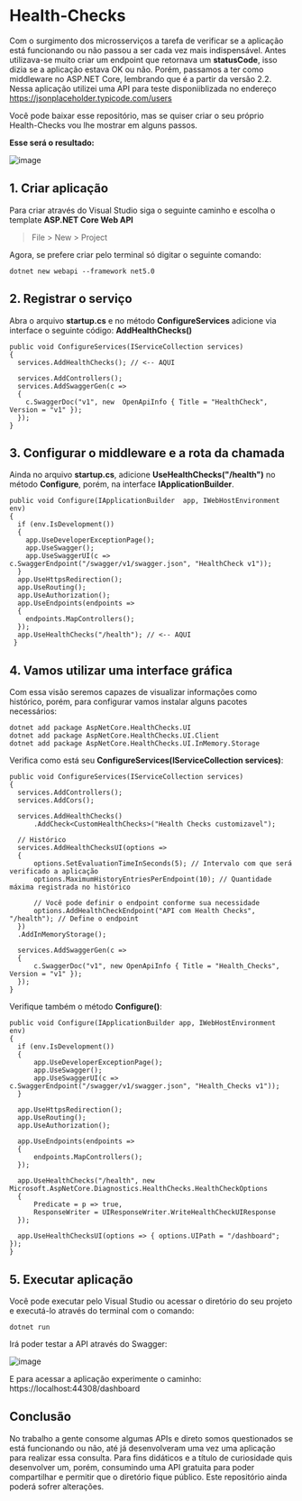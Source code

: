 # Health-Checks

Com o surgimento dos microsserviços a tarefa de verificar se a aplicação está funcionando ou não passou a ser cada vez mais indispensável. Antes utilizava-se muito criar um endpoint que retornava um **statusCode**, isso dizia se a aplicação estava OK ou não. Porém, passamos a ter como middleware no ASP.NET Core, lembrando que é a partir da versão 2.2. Nessa aplicação utilizei uma API para teste disponiiblizada no endereço https://jsonplaceholder.typicode.com/users

Você pode baixar esse repositório, mas se quiser criar o seu próprio Health-Checks vou lhe mostrar em alguns passos.

**Esse será o resultado:**

![image](https://user-images.githubusercontent.com/22162514/188295669-721792c2-3691-4510-8e3a-f0ecf4640a67.png)

## 1. Criar aplicação

Para criar através do Visual Studio siga o seguinte caminho e escolha o template **ASP.NET Core Web API**
> File > New > Project 

Agora, se prefere criar pelo terminal só digitar o seguinte comando:

```
dotnet new webapi --framework net5.0
```

## 2. Registrar o serviço

Abra o arquivo **startup.cs**  e no método **ConfigureServices** adicione via interface o seguinte código: **AddHealthChecks()**

```
public void ConfigureServices(IServiceCollection services)
{
  services.AddHealthChecks(); // <-- AQUI

  services.AddControllers();
  services.AddSwaggerGen(c =>
  {
    c.SwaggerDoc("v1", new  OpenApiInfo { Title = "HealthCheck", Version = "v1" });
  });
}
```

## 3. Configurar o middleware e a rota da chamada
Ainda no arquivo **startup.cs**, adicione **UseHealthChecks("/health")** no método **Configure**, porém, na interface **IApplicationBuilder**.

```
public void Configure(IApplicationBuilder  app, IWebHostEnvironment  env)
{
  if (env.IsDevelopment())
  {
    app.UseDeveloperExceptionPage();
    app.UseSwagger();
    app.UseSwaggerUI(c => c.SwaggerEndpoint("/swagger/v1/swagger.json", "HealthCheck v1"));
  }
  app.UseHttpsRedirection();
  app.UseRouting();  
  app.UseAuthorization();  
  app.UseEndpoints(endpoints =>
  {
    endpoints.MapControllers();
  });
  app.UseHealthChecks("/health"); // <-- AQUI
 }
```

## 4. Vamos utilizar uma interface gráfica
Com essa visão seremos capazes de visualizar informações como histórico, porém, para configurar vamos instalar alguns pacotes necessários:

```
dotnet add package AspNetCore.HealthChecks.UI
dotnet add package AspNetCore.HealthChecks.UI.Client
dotnet add package AspNetCore.HealthChecks.UI.InMemory.Storage
```

Verifica como está seu **ConfigureServices(IServiceCollection services)**:

```
public void ConfigureServices(IServiceCollection services)
{
  services.AddControllers();
  services.AddCors();

  services.AddHealthChecks()
      .AddCheck<CustomHealthChecks>("Health Checks customizavel");

  // Histórico
  services.AddHealthChecksUI(options =>
  {
      options.SetEvaluationTimeInSeconds(5); // Intervalo com que será verificado a aplicação
      options.MaximumHistoryEntriesPerEndpoint(10); // Quantidade máxima registrada no histórico
      
      // Você pode definir o endpoint conforme sua necessidade
      options.AddHealthCheckEndpoint("API com Health Checks", "/health"); // Define o endpoint
  })
  .AddInMemoryStorage();

  services.AddSwaggerGen(c =>
  {
      c.SwaggerDoc("v1", new OpenApiInfo { Title = "Health_Checks", Version = "v1" });
  });
}
```

Verifique também o método **Configure()**:

```
public void Configure(IApplicationBuilder app, IWebHostEnvironment env)
{
  if (env.IsDevelopment())
  {
      app.UseDeveloperExceptionPage();
      app.UseSwagger();
      app.UseSwaggerUI(c => c.SwaggerEndpoint("/swagger/v1/swagger.json", "Health_Checks v1"));
  }

  app.UseHttpsRedirection();
  app.UseRouting();
  app.UseAuthorization();

  app.UseEndpoints(endpoints =>
  {
      endpoints.MapControllers();
  });

  app.UseHealthChecks("/health", new Microsoft.AspNetCore.Diagnostics.HealthChecks.HealthCheckOptions
  {
      Predicate = p => true,
      ResponseWriter = UIResponseWriter.WriteHealthCheckUIResponse
  });

  app.UseHealthChecksUI(options => { options.UIPath = "/dashboard"; });
}
```

## 5. Executar aplicação
Você pode executar pelo Visual Studio ou acessar o diretório do seu projeto e executá-lo através do terminal com o comando:

```
dotnet run
```

Irá poder testar a API através do Swagger:

![image](https://user-images.githubusercontent.com/22162514/188295583-918a18fa-e3f2-4d62-95eb-50389e9bb492.png)

E para acessar a aplicação experimente o caminho: https://localhost:44308/dashboard

## Conclusão

No trabalho a gente consome algumas APIs e direto somos questionados se está funcionando ou não, até já desenvolveram uma vez uma aplicação para realizar essa consulta. Para fins didáticos e a título de curiosidade quis desenvolver um, porém, consumindo uma API gratuita para poder compartilhar e permitir que o diretório fique público. Este repositório ainda poderá sofrer alterações.

